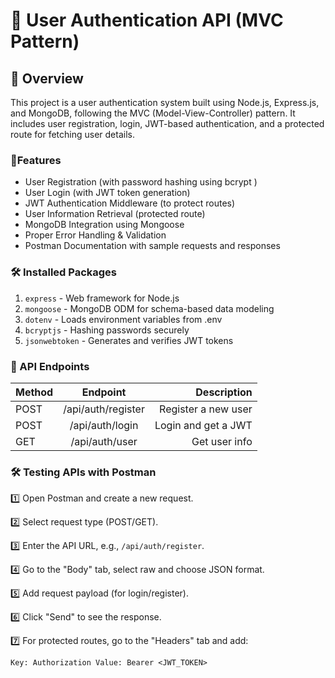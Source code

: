 # 🚀 User Authentication API (MVC Pattern)

## 📌 Overview

This project is a user authentication system built using Node.js, Express.js, and MongoDB, following the MVC (Model-View-Controller) pattern. It includes user registration, login, JWT-based authentication, and a protected route for fetching user details.

### 📌Features

- User Registration (with password hashing using bcrypt )
- User Login (with JWT token generation)
- JWT Authentication Middleware (to protect routes)
- User Information Retrieval (protected route)
- MongoDB Integration using Mongoose
- Proper Error Handling & Validation
- Postman Documentation with sample requests and responses

### 🛠️ Installed Packages

1. `express` - Web framework for Node.js
2. `mongoose` - MongoDB ODM for schema-based data modeling
3. `dotenv` - Loads environment variables from .env
4. `bcryptjs` - Hashing passwords securely
5. `jsonwebtoken` - Generates and verifies JWT tokens

### 🔗 API Endpoints

| Method |      Endpoint      |         Description |
| :----- | :----------------: | ------------------: |
| POST   | /api/auth/register | Register a new user |
| POST   |  /api/auth/login   | Login and get a JWT |
| GET    |   /api/auth/user   |       Get user info |

### 🛠️ Testing APIs with Postman

1️⃣ Open Postman and create a new request.

2️⃣ Select request type (POST/GET).

3️⃣ Enter the API URL, e.g., `/api/auth/register`.

4️⃣ Go to the "Body" tab, select raw and choose JSON format.

5️⃣ Add request payload (for login/register).

6️⃣ Click "Send" to see the response.

7️⃣ For protected routes, go to the "Headers" tab and add:

`Key: Authorization
Value: Bearer <JWT_TOKEN>`
